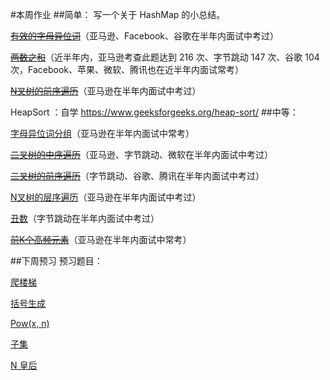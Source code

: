 #本周作业
##简单：
写一个关于 HashMap 的小总结。

[~~有效的字母异位词~~](https://leetcode-cn.com/problems/valid-anagram/)（亚马逊、Facebook、谷歌在半年内面试中考过）

[~~两数之和~~](https://leetcode-cn.com/problems/two-sum/description/)（近半年内，亚马逊考查此题达到 216 次、字节跳动 147 次、谷歌 104 次，Facebook、苹果、微软、腾讯也在近半年内面试常考）

[~~N叉树的前序遍历~~](https://leetcode-cn.com/problems/n-ary-tree-preorder-traversal/)（亚马逊在半年内面试中考过）

HeapSort ：自学 https://www.geeksforgeeks.org/heap-sort/
##中等：

[字母异位词分组](https://leetcode-cn.com/problems/group-anagrams/)（亚马逊在半年内面试中常考）

[~~二叉树的中序遍历~~](https://leetcode-cn.com/problems/binary-tree-inorder-traversal/)（亚马逊、字节跳动、微软在半年内面试中考过）

[~~二叉树的前序遍历~~](https://leetcode-cn.com/problems/binary-tree-preorder-traversal/)（字节跳动、谷歌、腾讯在半年内面试中考过）

[N叉树的层序遍历](https://leetcode-cn.com/problems/n-ary-tree-level-order-traversal/)（亚马逊在半年内面试中考过）

[丑数](https://leetcode-cn.com/problems/chou-shu-lcof/)（字节跳动在半年内面试中考过）

[~~前K个高频元素~~](https://leetcode-cn.com/problems/top-k-frequent-elements/)（亚马逊在半年内面试中常考）

##下周预习
预习题目：

[爬楼梯](https://leetcode-cn.com/problems/climbing-stairs/)

[括号生成](https://leetcode-cn.com/problems/generate-parentheses/)

[Pow(x, n)](https://leetcode-cn.com/problems/powx-n/)

[子集](https://leetcode-cn.com/problems/subsets/)

[N 皇后](https://leetcode-cn.com/problems/n-queens/)